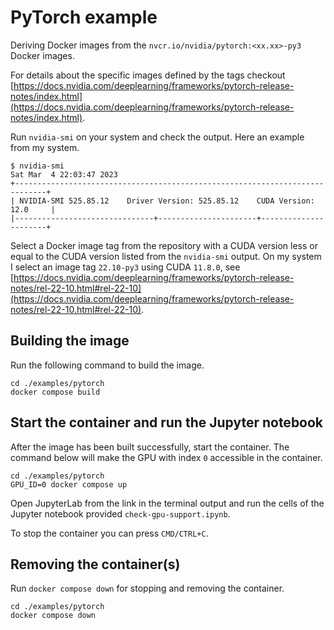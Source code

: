 # PyTorch example

Deriving Docker images from the `nvcr.io/nvidia/pytorch:<xx.xx>-py3` Docker images.

For details about the specific images defined by the tags checkout [https://docs.nvidia.com/deeplearning/frameworks/pytorch-release-notes/index.html](https://docs.nvidia.com/deeplearning/frameworks/pytorch-release-notes/index.html).

Run `nvidia-smi` on your system and check the output. Here an example from my system.

```shell
$ nvidia-smi
Sat Mar  4 22:03:47 2023
+-----------------------------------------------------------------------------+
| NVIDIA-SMI 525.85.12    Driver Version: 525.85.12    CUDA Version: 12.0     |
|-------------------------------+----------------------+----------------------+
```

Select a Docker image tag from the repository with a CUDA version less or equal to the CUDA version listed from the `nvidia-smi` output.
On my system I select an image tag `22.10-py3` using CUDA `11.8.0`, see [https://docs.nvidia.com/deeplearning/frameworks/pytorch-release-notes/rel-22-10.html#rel-22-10](https://docs.nvidia.com/deeplearning/frameworks/pytorch-release-notes/rel-22-10.html#rel-22-10).

## Building the image

Run the following command to build the image.

```shell
cd ./examples/pytorch
docker compose build
```

## Start the container and run the Jupyter notebook

After the image has been built successfully, start the container. The command below will make the GPU with index `0` accessible in the container.

```shell
cd ./examples/pytorch
GPU_ID=0 docker compose up
```

Open JupyterLab from the link in the terminal output and run the cells of the Jupyter notebook provided `check-gpu-support.ipynb`.

To stop the container you can press `CMD/CTRL+C`.

## Removing the container(s)

Run `docker compose down` for stopping and removing the container.

```shell
cd ./examples/pytorch
docker compose down
```
